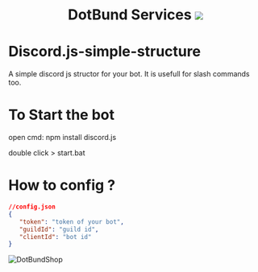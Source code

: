 <h1 align="center">
DotBund Services
  <img src="https://media.discordapp.net/attachments/947548338755084318/980413284010295316/Bozza_Footer_nobg.png?width=28&height=28">
  <br>
</h1>

# Discord.js-simple-structure
A simple discord js structor for your bot. It is usefull for slash commands too.

# To Start the bot
open cmd:
   npm install discord.js

double click > start.bat


# How to config ?

```json
//config.json
{
   "token": "token of your bot", 
   "guildId": "guild id",
   "clientId": "bot id"
}
```

![DotBundShop](https://media.discordapp.net/attachments/947548338755084318/969906292439281674/unknown.png?width=400&height=400)



